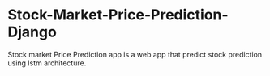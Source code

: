 # Stock-Market-Price-Prediction-Django
Stock market Price Prediction app is a web app that predict stock prediction using lstm architecture.
